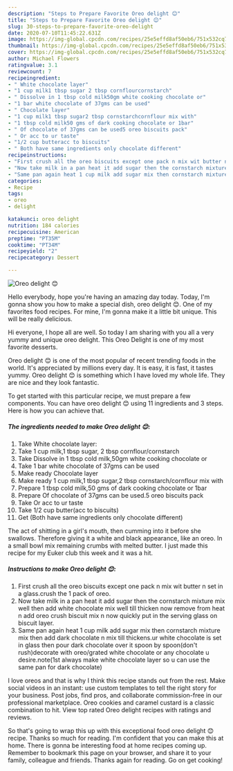 ```yaml
---
description: "Steps to Prepare Favorite Oreo delight 😊"
title: "Steps to Prepare Favorite Oreo delight 😊"
slug: 30-steps-to-prepare-favorite-oreo-delight
date: 2020-07-10T11:45:22.631Z
image: https://img-global.cpcdn.com/recipes/25e5effd8af50eb6/751x532cq70/oreo-delight-😊-recipe-main-photo.jpg
thumbnail: https://img-global.cpcdn.com/recipes/25e5effd8af50eb6/751x532cq70/oreo-delight-😊-recipe-main-photo.jpg
cover: https://img-global.cpcdn.com/recipes/25e5effd8af50eb6/751x532cq70/oreo-delight-😊-recipe-main-photo.jpg
author: Michael Flowers
ratingvalue: 3.1
reviewcount: 7
recipeingredient:
- " White chocolate layer"
- "1 cup milk1 tbsp sugar 2 tbsp cornflourcornstarch"
- " Dissolve in 1 tbsp cold milk50gm white cooking chocolate or"
- "1 bar white chocolate of 37gms can be used"
- " Chocolate layer"
- "1 cup milk1 tbsp sugar2 tbsp cornstarchcornflour mix with"
- "1 tbsp cold milk50 gms of dark cooking chocolate or 1bar"
- " Of chocolate of 37gms can be used5 oreo biscuits pack"
- " Or acc to ur taste"
- "1/2 cup butteracc to biscuits"
- " Both have same ingredients only chocolate different"
recipeinstructions:
- "First crush all the oreo biscuits except one pack n mix wit butter n set in a glass.crush the 1 pack of oreo."
- "Now take milk in a pan heat it add sugar then the cornstarch mixture mix well then add white chocolate mix well till thicken now remove from heat n add oreo crush biscuit mix n now quickly put in the serving glass on biscuit layer."
- "Same pan again heat 1 cup milk add sugar mix then cornstarch mixture mix then add dark chocolate n mix till thickens.ur white chocolate is set in glass then pour dark chocolate over it spoon by spoon(don&#39;t rush)decorate with oreo/grated white chocolate or any chocolate u desire.note(1st always make white chocolate layer so u can use the same pan for dark chocolate)"
categories:
- Recipe
tags:
- oreo
- delight

katakunci: oreo delight 
nutrition: 184 calories
recipecuisine: American
preptime: "PT35M"
cooktime: "PT34M"
recipeyield: "2"
recipecategory: Dessert

---
```



![Oreo delight 😊](https://img-global.cpcdn.com/recipes/25e5effd8af50eb6/751x532cq70/oreo-delight-😊-recipe-main-photo.jpg)

Hello everybody, hope you're having an amazing day today. Today, I'm gonna show you how to make a special dish, oreo delight 😊. One of my favorites food recipes. For mine, I'm gonna make it a little bit unique. This will be really delicious.

Hi everyone, I hope all are well. So today I am sharing with you all a very yummy and unique oreo delight. This Oreo Delight is one of my most favorite desserts.

Oreo delight 😊 is one of the most popular of recent trending foods in the world. It's appreciated by millions every day. It is easy, it is fast, it tastes yummy. Oreo delight 😊 is something which I have loved my whole life. They are nice and they look fantastic.


To get started with this particular recipe, we must prepare a few components. You can have oreo delight 😊 using 11 ingredients and 3 steps. Here is how you can achieve that.

<!--inarticleads1-->

##### The ingredients needed to make Oreo delight 😊:

1. Take  White chocolate layer:
1. Take 1 cup milk,1 tbsp sugar, 2 tbsp cornflour/cornstarch
1. Take  Dissolve in 1 tbsp cold milk,50gm white cooking chocolate or
1. Take 1 bar white chocolate of 37gms can be used
1. Make ready  Chocolate layer
1. Make ready 1 cup milk,1 tbsp sugar,2 tbsp cornstarch/cornflour mix with
1. Prepare 1 tbsp cold milk,50 gms of dark cooking chocolate or 1bar
1. Prepare  Of chocolate of 37gms can be used.5 oreo biscuits pack
1. Take  Or acc to ur taste
1. Take 1/2 cup butter(acc to biscuits)
1. Get  (Both have same ingredients only chocolate different)


The act of shitting in a girl&#39;s mouth, then cumming into it before she swallows. Therefore giving it a white and black appearance, like an oreo. In a small bowl mix remaining crumbs with melted butter. I just made this recipe for my Euker club this week and it was a hit. 

<!--inarticleads2-->

##### Instructions to make Oreo delight 😊:

1. First crush all the oreo biscuits except one pack n mix wit butter n set in a glass.crush the 1 pack of oreo.
1. Now take milk in a pan heat it add sugar then the cornstarch mixture mix well then add white chocolate mix well till thicken now remove from heat n add oreo crush biscuit mix n now quickly put in the serving glass on biscuit layer.
1. Same pan again heat 1 cup milk add sugar mix then cornstarch mixture mix then add dark chocolate n mix till thickens.ur white chocolate is set in glass then pour dark chocolate over it spoon by spoon(don&#39;t rush)decorate with oreo/grated white chocolate or any chocolate u desire.note(1st always make white chocolate layer so u can use the same pan for dark chocolate)


I love oreos and that is why I think this recipe stands out from the rest. Make social videos in an instant: use custom templates to tell the right story for your business. Post jobs, find pros, and collaborate commission-free in our professional marketplace. Oreo cookies and caramel custard is a classic combination to hit. View top rated Oreo delight recipes with ratings and reviews. 

So that's going to wrap this up with this exceptional food oreo delight 😊 recipe. Thanks so much for reading. I'm confident that you can make this at home. There is gonna be interesting food at home recipes coming up. Remember to bookmark this page on your browser, and share it to your family, colleague and friends. Thanks again for reading. Go on get cooking!
